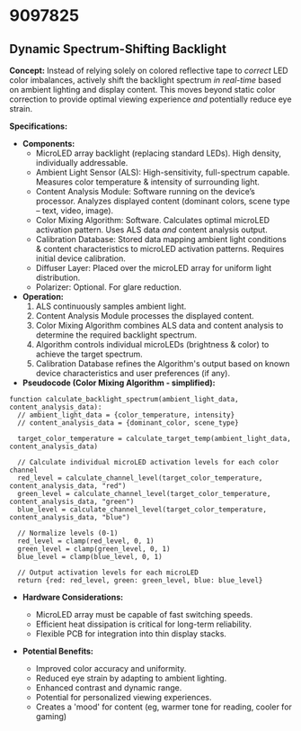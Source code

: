 # 9097825

## Dynamic Spectrum-Shifting Backlight

**Concept:** Instead of relying solely on colored reflective tape to *correct* LED color imbalances, actively shift the backlight spectrum *in real-time* based on ambient lighting and display content. This moves beyond static color correction to provide optimal viewing experience *and* potentially reduce eye strain.

**Specifications:**

*   **Components:**
    *   MicroLED array backlight (replacing standard LEDs). High density, individually addressable.
    *   Ambient Light Sensor (ALS):  High-sensitivity, full-spectrum capable. Measures color temperature & intensity of surrounding light.
    *   Content Analysis Module: Software running on the device’s processor. Analyzes displayed content (dominant colors, scene type – text, video, image).
    *   Color Mixing Algorithm:  Software. Calculates optimal microLED activation pattern. Uses ALS data *and* content analysis output.
    *   Calibration Database: Stored data mapping ambient light conditions & content characteristics to microLED activation patterns.  Requires initial device calibration.
    *   Diffuser Layer:  Placed over the microLED array for uniform light distribution.
    *   Polarizer: Optional. For glare reduction.
*   **Operation:**
    1.  ALS continuously samples ambient light.
    2.  Content Analysis Module processes the displayed content.
    3.  Color Mixing Algorithm combines ALS data and content analysis to determine the required backlight spectrum.
    4.  Algorithm controls individual microLEDs (brightness & color) to achieve the target spectrum.
    5.  Calibration Database refines the Algorithm's output based on known device characteristics and user preferences (if any).
*   **Pseudocode (Color Mixing Algorithm - simplified):**

```
function calculate_backlight_spectrum(ambient_light_data, content_analysis_data):
  // ambient_light_data = {color_temperature, intensity}
  // content_analysis_data = {dominant_color, scene_type}

  target_color_temperature = calculate_target_temp(ambient_light_data, content_analysis_data)

  // Calculate individual microLED activation levels for each color channel
  red_level = calculate_channel_level(target_color_temperature, content_analysis_data, "red")
  green_level = calculate_channel_level(target_color_temperature, content_analysis_data, "green")
  blue_level = calculate_channel_level(target_color_temperature, content_analysis_data, "blue")

  // Normalize levels (0-1)
  red_level = clamp(red_level, 0, 1)
  green_level = clamp(green_level, 0, 1)
  blue_level = clamp(blue_level, 0, 1)

  // Output activation levels for each microLED
  return {red: red_level, green: green_level, blue: blue_level}
```

*   **Hardware Considerations:**
    *   MicroLED array must be capable of fast switching speeds.
    *   Efficient heat dissipation is critical for long-term reliability.
    *   Flexible PCB for integration into thin display stacks.

*   **Potential Benefits:**
    *   Improved color accuracy and uniformity.
    *   Reduced eye strain by adapting to ambient lighting.
    *   Enhanced contrast and dynamic range.
    *   Potential for personalized viewing experiences.
    *   Creates a 'mood' for content (eg, warmer tone for reading, cooler for gaming)